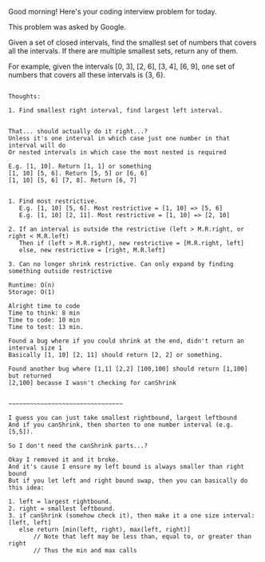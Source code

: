 Good morning! Here's your coding interview problem for today.

This problem was asked by Google.

Given a set of closed intervals, find the smallest set of numbers that covers all the intervals. If there are multiple smallest sets, return any of them.

For example, given the intervals [0, 3], [2, 6], [3, 4], [6, 9], one set of numbers that covers all these intervals is {3, 6}.

~~~~~~~~~~~~~~~~~~~~~~~~~~~~~~~~~~~~~~~~~~`

Thoughts:

1. Find smallest right interval, find largest left interval.


That... should actually do it right...?
Unless it's one interval in which case just one number in that interval will do
Or nested intervals in which case the most nested is required

E.g. [1, 10]. Return [1, 1] or something
[1, 10] [5, 6]. Return [5, 5] or [6, 6]
[1, 10] [5, 6] [7, 8]. Return [6, 7]


1. Find most restrictive.
   E.g. [1, 10] [5, 6]. Most restrictive = [1, 10] => [5, 6]
   E.g. [1, 10] [2, 11]. Most restrictive = [1, 10] => [2, 10]

2. If an interval is outside the restrictive (left > M.R.right, or right < M.R.left)
   Then if (left > M.R.right), new restrictive = [M.R.right, left]
   else, new restrictive = [right, M.R.left]

3. Can no longer shrink restrictive. Can only expand by finding something outside restrictive

Runtime: O(n)
Storage: O(1)

Alright time to code
Time to think: 8 min
Time to code: 10 min
Time to test: 13 min.

Found a bug where if you could shrink at the end, didn't return an interval size 1
Basically [1, 10] [2, 11] should return [2, 2] or something.

Found another bug where [1,1] [2,2] [100,100] should return [1,100] but returned
[2,100] because I wasn't checking for canShrink


~~~~~~~~~~~~~~~~~~~~~~~~~~~~~~~~

I guess you can just take smallest rightbound, largest leftbound
And if you canShrink, then shorten to one number interval (e.g. [5,5]).

So I don't need the canShrink parts...?

Okay I removed it and it broke.
And it's cause I ensure my left bound is always smaller than right bound
But if you let left and right bound swap, then you can basically do this idea:

1. left = largest rightbound.
2. right = smallest leftbound.
3. if canShrink (somehow check it), then make it a one size interval: [left, left]
   else return [min(left, right), max(left, right)]
       // Note that left may be less than, equal to, or greater than right
       // Thus the min and max calls